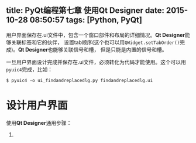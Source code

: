 title: PyQt编程第七章 使用Qt Designer
date: 2015-10-28 08:50:57
tags: [Python, PyQt]
---

用户界面保存在.ui文件中，包含一个窗口部件和布局的详细情况。**Qt Designer**能够关联标签和它的伙伴，
设置tab顺序(这个也可以用`QWidget.setTabOrder()`完成)。**Qt Designer**也能够关联信号和槽，
但是只能是内置的信号和槽。

一旦用户界面设计完成并保存在.ui文件，必须转化为代码才能使用。这个可以用`pyuic4`完成，比如：

    $ pyuic4 -o ui_findandreplacedlg.py findandreplacedlg.ui

# 设计用户界面

使用**Qt Designer**通用步骤：

1. 

